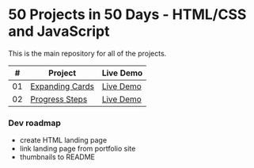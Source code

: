# 50 Projects in 50 Days - HTML/CSS and JavaScript

This is the main repository for all of the projects.

|  #  | Project                                                                                                                     | Live Demo                                                                         |
| :-: | --------------------------------------------------------------------------------------------------------------------------- | --------------------------------------------------------------------------------- |
| 01  | [Expanding Cards](https://github.com/george-apazidis/portfolio/tree/master/5050/expanding-cards)                                      | [Live Demo](https://geoapa.com/5050/expanding-cards/)                                                    |
| 02  | [Progress Steps](https://github.com/george-apazidis/portfolio/tree/master/5050/progress-steps)                                        | [Live Demo](https://geoapa.com/5050/progress-steps/)    


### Dev roadmap
* create HTML landing page
* link landing page from portfolio site
* thumbnails to README
